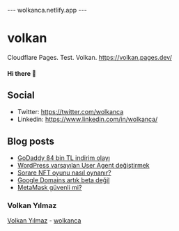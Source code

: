 ---  wolkanca.netlify.app ---
# volkan
Cloudflare Pages. Test. Volkan. https://volkan.pages.dev/

#### Hi there 👋

## Social
- Twitter: https://twitter.com/wolkanca
- Linkedin: https://www.linkedin.com/in/wolkanca/


## Blog posts
<!-- BLOG-POST-LIST:START -->
- [GoDaddy 84 bin TL indirim olayı](https://wolkanca.com/godaddy-84-bin-tl-indirim-olayi/)
- [WordPress varsayılan User Agent değiştirmek](https://wolkanca.com/wordpress-varsayilan-user-agent-degistirmek/)
- [Sorare NFT oyunu nasıl oynanır?](https://wolkanca.com/sorare-nft-oyunu-nasil-oynanir/)
- [Google Domains artık beta değil](https://wolkanca.com/google-domains-artik-beta-degil/)
- [MetaMask güvenli mi?](https://wolkanca.com/metamask-guvenli-mi/)
<!-- BLOG-POST-LIST:END -->


### Volkan Yılmaz

[Volkan Yılmaz](https://volkanyilmaz.com.tr/) - [wolkanca](https://wolkanca.com/)

